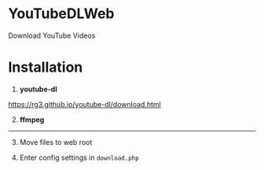 # YouTubeDLWeb
Download YouTube Videos



# Installation


1. **youtube-dl**

https://rg3.github.io/youtube-dl/download.html


2. **ffmpeg**

---

3. Move files to web root

4. Enter config settings in `download.php`

